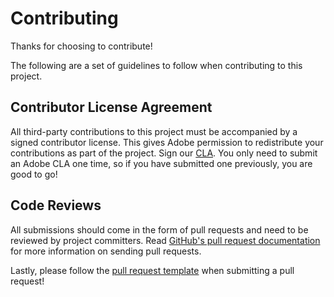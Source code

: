 # Contributing

Thanks for choosing to contribute!

The following are a set of guidelines to follow when contributing to this project.

## Contributor License Agreement

All third-party contributions to this project must be accompanied by a signed contributor license. This gives Adobe permission to redistribute your contributions as part of the project. Sign our [CLA](http://adobe.github.io/cla.html). You only need to submit an Adobe CLA one time, so if you have submitted one previously, you are good to go!

## Code Reviews

All submissions should come in the form of pull requests and need to be reviewed by project committers. Read [GitHub's pull request documentation](https://help.github.com/articles/about-pull-requests/) for more information on sending pull requests.

Lastly, please follow the [pull request template](PULL_REQUEST_TEMPLATE.md) when submitting a pull request!
